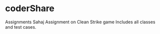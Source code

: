 # coderShare
Assignments
Sahaj Assignment on Clean Strike game
Includes all classes and test cases.
